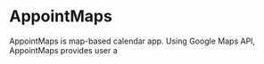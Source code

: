 # AppointMaps

AppointMaps is map-based calendar app. Using Google Maps API, AppointMaps provides user a
